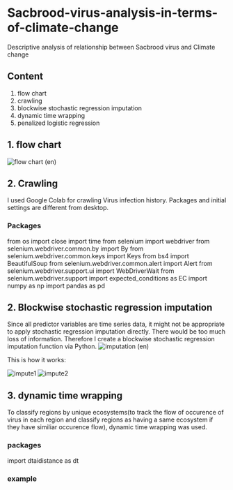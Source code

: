 # Sacbrood-virus-analysis-in-terms-of-climate-change
Descriptive analysis of relationship between Sacbrood virus and Climate change

## Content
1. flow chart
2. crawling
3. blockwise stochastic regression imputation
4. dynamic time wrapping
5. penalized logistic regression

## 1. flow chart
![flow chart (en)](https://user-images.githubusercontent.com/108067353/199183520-ccee3593-e6d9-4286-a958-d7044f40ec85.png)

## 2. Crawling
I used Google Colab for crawling Virus infection history. Packages and initial settings are different from desktop.
### Packages
  from os import close
  import time
  from selenium import webdriver
  from selenium.webdriver.common.by import By
  from selenium.webdriver.common.keys import Keys
  from bs4 import BeautifulSoup
  from selenium.webdriver.common.alert import Alert
  from selenium.webdriver.support.ui import WebDriverWait
  from selenium.webdriver.support import expected_conditions as EC
  import numpy as np
  import pandas as pd
 
 ## 2. Blockwise stochastic regression imputation
 Since all predictor variables are time series data, it might not be appropriate to apply stochastic regression imputation directly. There would be too much loss of information. Therefore I create a blockwise stochastic regression imputation function via Python.
 ![imputation (en)](https://user-images.githubusercontent.com/108067353/199185234-976d1ee1-f67f-4211-8fd2-9aa7fcec8e3c.png)
 
 This is how it works:
 
![impute1](https://user-images.githubusercontent.com/108067353/199185499-ecf04d07-0aa8-4646-8863-acd952f032ee.png) ![impute2](https://user-images.githubusercontent.com/108067353/199185503-3110a8bb-b534-47aa-b16c-1718ed87270b.png)


## 3. dynamic time wrapping
To classify regions by unique ecosystems(to track the flow of occurence of virus in each region and classify regions as having a same ecosystem if they have similiar occurence flow), dynamic time wrapping was used.
### packages
 import dtaidistance as dt
### example

